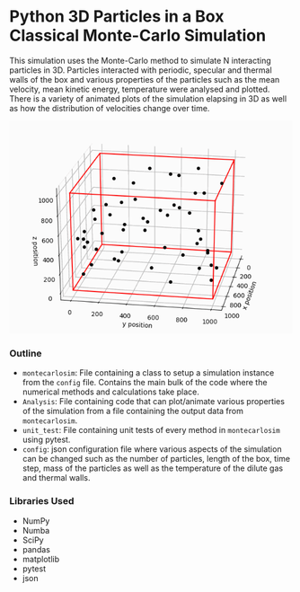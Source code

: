 # Python 3D Particles in a Box Classical Monte-Carlo Simulation
This simulation uses the Monte-Carlo method to simulate N interacting particles in 3D. Particles interacted with periodic, specular and thermal walls of the box and various properties of the particles such as the mean velocity, mean kinetic energy, temperature were analysed and plotted. There is a variety of animated plots of the simulation elapsing in 3D as well as how the distribution of velocities change over time.

![3D animation of simulation](visuals\animation.gif)

### Outline
- `montecarlosim`: File containing a class to setup a simulation instance from the `config` file. Contains the main bulk of the code where the numerical methods and calculations take place.
- `Analysis`: File containing code that can plot/animate various properties of the simulation from a file containing the output data from `montecarlosim`.
- `unit_test`: File containing unit tests of every method in `montecarlosim` using pytest.
- `config`: json configuration file where various aspects of the simulation can be changed such as the number of particles, length of the box, time step, mass of the particles as well as the temperature of the dilute gas and thermal walls.

### Libraries Used

- NumPy
- Numba
- SciPy
- pandas
- matplotlib
- pytest
- json
